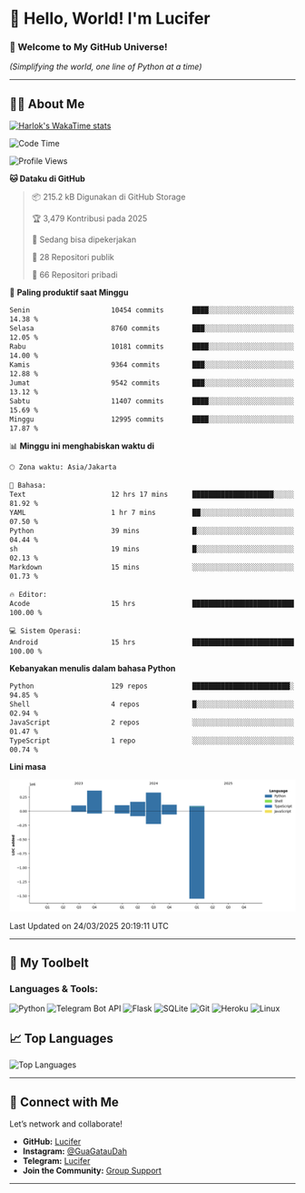 # 👋 Hello, World! I'm Lucifer 

### 🚀 Welcome to My GitHub Universe!  
*(Simplifying the world, one line of Python at a time)*  

---

## 🧑‍💻 About Me


[![Harlok's WakaTime stats](https://github-readme-stats.vercel.app/api/wakatime?username=LuciferReborns)](https://github.com/jonesroot/github-readme-stats)


<!--START_SECTION:waka-->
![Code Time](http://img.shields.io/badge/Code%20Time-16%20hrs%2048%20mins-blue)

![Profile Views](http://img.shields.io/badge/Profil%20dilihat-199-blue)

**🐱 Dataku di GitHub** 

> 📦 215.2 kB Digunakan di GitHub Storage 
 > 
> 🏆 3,479 Kontribusi pada 2025
 > 
> 💼 Sedang bisa dipekerjakan
 > 
> 📜 28 Repositori publik 
 > 
> 🔑 66 Repositori pribadi 
 > 
📅 **Paling produktif saat Minggu** 

```text
Senin                    10454 commits       ████░░░░░░░░░░░░░░░░░░░░░   14.38 % 
Selasa                   8760 commits        ███░░░░░░░░░░░░░░░░░░░░░░   12.05 % 
Rabu                     10181 commits       ████░░░░░░░░░░░░░░░░░░░░░   14.00 % 
Kamis                    9364 commits        ███░░░░░░░░░░░░░░░░░░░░░░   12.88 % 
Jumat                    9542 commits        ███░░░░░░░░░░░░░░░░░░░░░░   13.12 % 
Sabtu                    11407 commits       ████░░░░░░░░░░░░░░░░░░░░░   15.69 % 
Minggu                   12995 commits       ████░░░░░░░░░░░░░░░░░░░░░   17.87 % 
```


📊 **Minggu ini menghabiskan waktu di** 

```text
🕑︎ Zona waktu: Asia/Jakarta

💬 Bahasa: 
Text                     12 hrs 17 mins      ████████████████████░░░░░   81.92 % 
YAML                     1 hr 7 mins         ██░░░░░░░░░░░░░░░░░░░░░░░   07.50 % 
Python                   39 mins             █░░░░░░░░░░░░░░░░░░░░░░░░   04.44 % 
sh                       19 mins             █░░░░░░░░░░░░░░░░░░░░░░░░   02.13 % 
Markdown                 15 mins             ░░░░░░░░░░░░░░░░░░░░░░░░░   01.73 % 

🔥 Editor: 
Acode                    15 hrs              █████████████████████████   100.00 % 

💻 Sistem Operasi: 
Android                  15 hrs              █████████████████████████   100.00 % 
```

**Kebanyakan menulis dalam bahasa Python** 

```text
Python                   129 repos           ████████████████████████░   94.85 % 
Shell                    4 repos             █░░░░░░░░░░░░░░░░░░░░░░░░   02.94 % 
JavaScript               2 repos             ░░░░░░░░░░░░░░░░░░░░░░░░░   01.47 % 
TypeScript               1 repo              ░░░░░░░░░░░░░░░░░░░░░░░░░   00.74 % 
```



**Lini masa**

![Lines of Code chart](https://raw.githubusercontent.com/jonesroot/jonesroot/main/assets/bar_graph.png)


 Last Updated on 24/03/2025 20:19:11 UTC
<!--END_SECTION:waka-->

---


## 🧰 My Toolbelt  

### Languages & Tools:  
![Python](https://img.shields.io/badge/-Python-3776AB?style=flat-square&logo=python&logoColor=white) ![Telegram Bot API](https://img.shields.io/badge/-Telegram%20Bot%20API-2CA5E0?style=flat-square&logo=telegram&logoColor=white) ![Flask](https://img.shields.io/badge/-Flask-000000?style=flat-square&logo=flask&logoColor=white) ![SQLite](https://img.shields.io/badge/-SQLite-003B57?style=flat-square&logo=sqlite&logoColor=white) ![Git](https://img.shields.io/badge/-Git-F05032?style=flat-square&logo=git&logoColor=white) ![Heroku](https://img.shields.io/badge/-Heroku-430098?style=flat-square&logo=heroku&logoColor=white) ![Linux](https://img.shields.io/badge/-Linux-FCC624?style=flat-square&logo=linux&logoColor=black)  


## 📈 Top Languages

![Top Languages](https://github-readme-stats.vercel.app/api/top-langs/?username=jonesroot&layout=compact&theme=tokyonight)  

---


## 🔗 Connect with Me  

Let’s network and collaborate!  
- **GitHub:** [Lucifer](https://github.com/jonesroot/jonesroot/blob/main/README.md)  
- **Instagram:** [@GuaGatauDah](https://instagram.com/guagataudah)  
- **Telegram:** [Lucifer](https://t.me/LuciferReborns)  
- **Join the Community:** [Group Support](https://t.me/GokilSupport)

---
